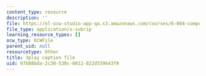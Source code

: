 ```yaml
---
content_type: resource
description: ''
file: https://ol-ocw-studio-app-qa.s3.amazonaws.com/courses/6-004-computation-structures-spring-2017/97b88bda2c30530c8012822d559643f9_3VGZANOQXAM.vtt
file_type: application/x-subrip
learning_resource_types: []
ocw_type: OCWFile
parent_uid: null
resourcetype: Other
title: 3play caption file
uid: 97b88bda-2c30-530c-8012-822d559643f9
---
```


